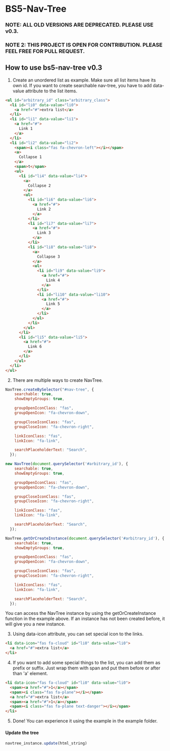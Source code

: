 # BS5-Nav-Tree

### NOTE: ALL OLD VERSIONS ARE DEPRECATED. PLEASE USE v0.3.
### NOTE 2: THIS PROJECT IS OPEN FOR CONTRIBUTION. PLEASE FEEL FREE FOR PULL REQUEST.
## How to use bs5-nav-tree v0.3
1. Create an unordered list as example. Make sure all list items have its own id. If you want to create searchable nav-tree, you have to add data-value attribute to the list items.  
```html
<ul id="arbitrary_id" class="arbitrary_class">
  <li id="li0" data-value="li0">
    <a href="#">extra list</a>
  </li>
  <li id="li1" data-value="li1">
    <a href="#">
      Link 1
    </a>
  </li>
  <li id="li2" data-value="li2">
    <span><i class="fas fa-chevron-left"></i></span>
    <a>
      Collapse 1
    </a>
    <span>t</span>
    <ul>
      <li id="li4" data-value="li4">
        <a>
          Collapse 2
        </a>
        <ul>
          <li id="li6" data-value="li6">
            <a href="#">
              Link 2
            </a>
          </li>
          <li id="li7" data-value="li7">
            <a href="#">
              Link 3
            </a>
          </li>
          <li id="li8" data-value="li8">
            <a>
              Collapse 3
            </a>
            <ul>
              <li id="li9" data-value="li9">
                <a href="#">
                  Link 4
                </a>
              </li>
              <li id="li10" data-value="li10">
                <a href="#">
                  Link 5
                </a>
              </li>
            </ul>
          </li>
        </ul>
      </li>
      <li id="li5" data-value="li5">
        <a href="#">
          Link 6
        </a>
      </li>
    </ul>
  </li>
</ul>
```
2. There are multiple ways to create NavTree.
```js
NavTree.createBySelector("#nav-tree", {
    searchable: true,
    showEmptyGroups: true,

    groupOpenIconClass: "fas",
    groupOpenIcon: "fa-chevron-down",

    groupCloseIconClass: "fas",
    groupCloseIcon: "fa-chevron-right",

    linkIconClass: "fas",
    linkIcon: "fa-link",

    searchPlaceholderText: "Search",
  });
```
```js
new NavTree(document.querySelector('#arbitrary_id'), {
    searchable: true,
    showEmptyGroups: true,

    groupOpenIconClass: "fas",
    groupOpenIcon: "fa-chevron-down",

    groupCloseIconClass: "fas",
    groupCloseIcon: "fa-chevron-right",

    linkIconClass: "fas",
    linkIcon: "fa-link",

    searchPlaceholderText: "Search",
  });
```
```js
NavTree.getOrCreateInstance(document.querySelector('#arbitrary_id'), {
    searchable: true,
    showEmptyGroups: true,

    groupOpenIconClass: "fas",
    groupOpenIcon: "fa-chevron-down",

    groupCloseIconClass: "fas",
    groupCloseIcon: "fa-chevron-right",

    linkIconClass: "fas",
    linkIcon: "fa-link",

    searchPlaceholderText: "Search",
  });
```
You can access the NavTree instance by using the getOrCreateInstance function in the example above. If an instance has not been created before, it will give you a new instance.

3. Using data-icon attribute, you can set special icon to the links.
```html
<li data-icon="fas fa-cloud" id="li0" data-value="li0">
  <a href="#">extra list</a>
</li>
```

4. If you want to add some special things to the list, you can add them as prefix or suffix. Just wrap them with span and put them before or after than 'a' element.
```html
<li data-icon="fas fa-cloud" id="li0" data-value="li0">
  <span><a href="#">1</a></span>
  <span><i class="fas fa-plane"></i></span>
  <a href="#">extra list</a>
  <span><a href="#">1</a></span>
  <span><i class="fas fa-plane text-danger"></i></span>
</li>
```

5. Done! You can experience it using the example in the example folder.

#### Update the tree
```js
navtree_instance.update(html_string)
```